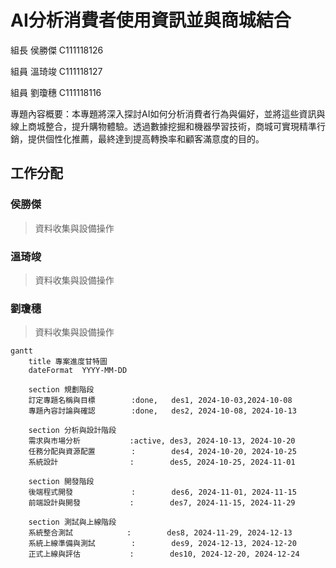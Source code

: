 # AI分析消費者使用資訊並與商城結合
組長 侯勝傑 C111118126

組員 溫琦竣 C111118127

組員 劉瓊穗 C111118116

專題內容概要：本專題將深入探討AI如何分析消費者行為與偏好，並將這些資訊與線上商城整合，提升購物體驗。透過數據挖掘和機器學習技術，商城可實現精準行銷，提供個性化推薦，最終達到提高轉換率和顧客滿意度的目的。
## 工作分配
### 侯勝傑
>資料收集與設備操作
### 溫琦竣
>資料收集與設備操作
### 劉瓊穗
>資料收集與設備操作

```mermaid
gantt
    title 專案進度甘特圖
    dateFormat  YYYY-MM-DD

    section 規劃階段
    訂定專題名稱與目標        :done,   des1, 2024-10-03,2024-10-08
    專題內容討論與確認        :done,   des2, 2024-10-08, 2024-10-13

    section 分析與設計階段
    需求與市場分析           :active, des3, 2024-10-13, 2024-10-20
    任務分配與資源配置        :        des4, 2024-10-20, 2024-10-25
    系統設計                :        des5, 2024-10-25, 2024-11-01

    section 開發階段
    後端程式開發             :        des6, 2024-11-01, 2024-11-15
    前端設計與開發           :        des7, 2024-11-15, 2024-11-29

    section 測試與上線階段
    系統整合測試            :        des8, 2024-11-29, 2024-12-13
    系統上線準備與測試        :        des9, 2024-12-13, 2024-12-20
    正式上線與評估           :        des10, 2024-12-20, 2024-12-24
```
